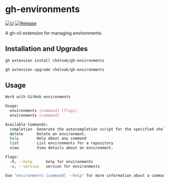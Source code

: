 # gh-environments

[![ci](https://github.com/chelnak/gh-environments/actions/workflows/ci.yml/badge.svg)](https://github.com/chelnak/gh-environments/actions/workflows/ci.yml) [![Release](https://img.shields.io/github/release/chelnak/gh-environments.svg)](https://github.com/chelnak/gh-environments/releases/latest)


A gh-cli extension for managing environments.

## Installation and Upgrades

```bash
gh extension install chelnak/gh-environments
```

```bash
gh extension upgrade chelnak/gh-environments
```

## Usage

``` bash
Work with GitHub environments

Usage:
  environments [command] [flags]
  environments [command]

Available Commands:
  completion  Generate the autocompletion script for the specified shell
  delete      Delete an environment.
  help        Help about any command
  list        List environments for a repository
  view        View details about an environment.

Flags:
  -h, --help      help for environments
  -v, --version   version for environments

Use "environments [command] --help" for more information about a command.
```

<!-- ## TODO

[] Usage docs
[] Better command structure
[] Get version of extension (-v?)
[] Why is help in available commands for root with no args
[] Fix help message usage
[] Handle pagination
[] list should be filterable
[] tests -->
